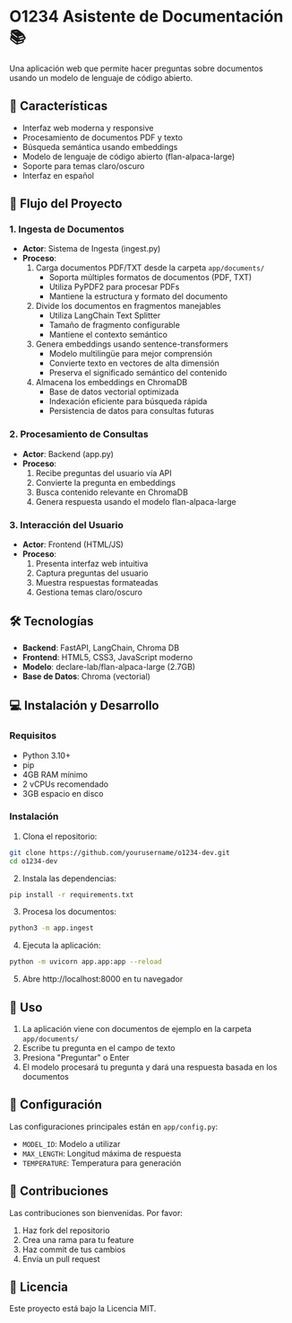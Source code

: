 # O1234 Asistente de Documentación 📚

Una aplicación web que permite hacer preguntas sobre documentos usando un modelo de lenguaje de código abierto.

## 🌟 Características

- Interfaz web moderna y responsive
- Procesamiento de documentos PDF y texto
- Búsqueda semántica usando embeddings
- Modelo de lenguaje de código abierto (flan-alpaca-large)
- Soporte para temas claro/oscuro
- Interfaz en español

## 🔄 Flujo del Proyecto

### 1. Ingesta de Documentos

- **Actor**: Sistema de Ingesta (ingest.py)
- **Proceso**:
  1. Carga documentos PDF/TXT desde la carpeta `app/documents/`
     - Soporta múltiples formatos de documentos (PDF, TXT)
     - Utiliza PyPDF2 para procesar PDFs
     - Mantiene la estructura y formato del documento
  2. Divide los documentos en fragmentos manejables
     - Utiliza LangChain Text Splitter
     - Tamaño de fragmento configurable
     - Mantiene el contexto semántico
  3. Genera embeddings usando sentence-transformers
     - Modelo multilingüe para mejor comprensión
     - Convierte texto en vectores de alta dimensión
     - Preserva el significado semántico del contenido
  4. Almacena los embeddings en ChromaDB
     - Base de datos vectorial optimizada
     - Indexación eficiente para búsqueda rápida
     - Persistencia de datos para consultas futuras

### 2. Procesamiento de Consultas
- **Actor**: Backend (app.py)
- **Proceso**:
  1. Recibe preguntas del usuario vía API
  2. Convierte la pregunta en embeddings
  3. Busca contenido relevante en ChromaDB
  4. Genera respuesta usando el modelo flan-alpaca-large

### 3. Interacción del Usuario
- **Actor**: Frontend (HTML/JS)
- **Proceso**:
  1. Presenta interfaz web intuitiva
  2. Captura preguntas del usuario
  3. Muestra respuestas formateadas
  4. Gestiona temas claro/oscuro

## 🛠️ Tecnologías

- **Backend**: FastAPI, LangChain, Chroma DB
- **Frontend**: HTML5, CSS3, JavaScript moderno
- **Modelo**: declare-lab/flan-alpaca-large (2.7GB)
- **Base de Datos**: Chroma (vectorial)

## 💻 Instalación y Desarrollo

### Requisitos

- Python 3.10+
- pip
- 4GB RAM mínimo
- 2 vCPUs recomendado
- 3GB espacio en disco

### Instalación

1. Clona el repositorio:
```bash
git clone https://github.com/yourusername/o1234-dev.git
cd o1234-dev
```

2. Instala las dependencias:
```bash
pip install -r requirements.txt
```

3. Procesa los documentos:
```bash
python3 -m app.ingest
```

4. Ejecuta la aplicación:
```bash
python -m uvicorn app.app:app --reload
```

5. Abre http://localhost:8000 en tu navegador

## 📝 Uso

1. La aplicación viene con documentos de ejemplo en la carpeta `app/documents/`
2. Escribe tu pregunta en el campo de texto
3. Presiona "Preguntar" o Enter
4. El modelo procesará tu pregunta y dará una respuesta basada en los documentos

## 🔧 Configuración

Las configuraciones principales están en `app/config.py`:

- `MODEL_ID`: Modelo a utilizar
- `MAX_LENGTH`: Longitud máxima de respuesta
- `TEMPERATURE`: Temperatura para generación

## 🤝 Contribuciones

Las contribuciones son bienvenidas. Por favor:

1. Haz fork del repositorio
2. Crea una rama para tu feature
3. Haz commit de tus cambios
4. Envía un pull request

## 📄 Licencia

Este proyecto está bajo la Licencia MIT.
